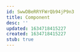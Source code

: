 ```yaml
---
id: SwwDBeRRYFWrQb94jP9n3
title: Component
desc: ''
updated: 1634718415227
created: 1634718415227
stub: true
---
```



